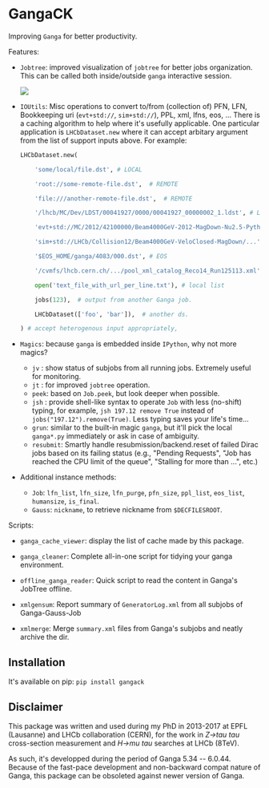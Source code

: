 GangaCK
=======

Improving `Ganga` for better productivity.

Features:

- `Jobtree`: improved visualization of `jobtree` for better jobs organization.
  This can be called both inside/outside `ganga` interactive session.
  
    ![](../figs/jobtree.png)

- `IOUtils`: Misc operations to convert to/from (collection of) 
  PFN, LFN, Bookkeeping uri (`evt+std://`, `sim+std://`), PPL, xml, lfns, eos, ...
  There is a caching algorithm to help where it's usefully applicable.
  One particular application is `LHCbDataset.new` where it can accept arbitary 
  argument from the list of support inputs above. For example:

    ```python
    LHCbDataset.new(

        'some/local/file.dst', # LOCAL

        'root://some-remote-file.dst',  # REMOTE

        'file:///another-remote-file.dst',  # REMOTE

        '/lhcb/MC/Dev/LDST/00041927/0000/00041927_00000002_1.ldst', # LFN

        'evt+std://MC/2012/42100000/Beam4000GeV-2012-MagDown-Nu2.5-Pythia8/...', # BKQ

        'sim+std://LHCb/Collision12/Beam4000GeV-VeloClosed-MagDown/...',  # BKQ

        '$EOS_HOME/ganga/4083/000.dst', # EOS

        '/cvmfs/lhcb.cern.ch/.../pool_xml_catalog_Reco14_Run125113.xml', # XML

        open('text_file_with_url_per_line.txt'), # local list

        jobs(123),  # output from another Ganga job.

        LHCbDataset(['foo', 'bar']),  # another ds.

    ) # accept heterogenous input appropriately,
    ```

- `Magics`: because `ganga` is embedded inside `IPython`, why not more magics?
    - `jv`  : show status of subjobs from all running jobs. Extremely useful for monitoring.
    - `jt`  : for improved `jobtree` operation.
    - `peek`: based on `Job.peek`, but look deeper when possible.
    - `jsh` : provide shell-like syntax to operate `Job` with less (no-shift) typing,
       for example, `jsh 197.12 remove True` instead of `jobs("197.12").remove(True)`.
       Less typing saves your life's time...
    - `grun`: similar to the built-in magic `ganga`, but it'll pick the local 
      `ganga*.py` immediately or ask in case of ambiguity.
    - `resubmit`: Smartly handle resubmission/backend.reset of failed Dirac jobs 
      based on its failing status (e.g., 
      "Pending Requests", 
      "Job has reached the CPU limit of the queue",
      "Stalling for more than ...", etc.)


- Additional instance methods:
  - `Job`: `lfn_list`, `lfn_size`, `lfn_purge`, `pfn_size`, `ppl_list`, `eos_list`,
    `humansize`, `is_final`.
  - `Gauss`: `nickname`, to retrieve nickname from `$DECFILESROOT`.


Scripts:

- `ganga_cache_viewer`: display the list of cache made by this package.

- `ganga_cleaner`: Complete all-in-one script for tidying your ganga environment.

- `offline_ganga_reader`: Quick script to read the content in Ganga's JobTree offline.

- `xmlgensum`: Report summary of `GeneratorLog.xml` from all subjobs of Ganga-Gauss-Job

- `xmlmerge`: Merge ``summary.xml`` files from Ganga's subjobs and neatly archive the dir.


Installation
------------

It's available on pip: `pip install gangack`


Disclaimer
----------

This package was written and used during my PhD in 2013-2017 at EPFL (Lausanne) 
and LHCb collaboration (CERN), for the work in *Z->tau tau* cross-section measurement 
and *H->mu tau* searches at LHCb (8TeV).

As such, it's developped during the period of Ganga 5.34 -- 6.0.44. 
Because of the fast-pace development and non-backward compat nature of Ganga,
this package can be obsoleted against newer version of Ganga.
